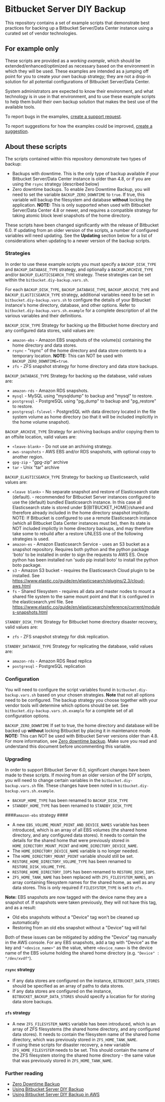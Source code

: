 # Bitbucket Server DIY Backup #

This repository contains a set of example scripts that demonstrate best practices for backing up a Bitbucket Server/Data
Center instance using a curated set of vendor technologies.

## For example only

These scripts are provided as a _working example_, which should be extended/enhanced/optimized as necessary based on the
environment in which they will be used. These examples are intended as a jumping off point for you to create _your own_
backup strategy; they are not a drop-in solution for all potential configurations of Bitbucket Server/Data Center.

System administrators are expected to know their environment, and what technology is in use in that environment, and to
use these example scripts to help them build their own backup solution that makes the best use of the available tools.

To report bugs in the examples, [create a support request](https://support.atlassian.com/servicedesk/customer/portal/24).

To report suggestions for how the examples could be improved, [create a suggestion](https://jira.atlassian.com/browse/BSERV).

## About these scripts

The scripts contained within this repository demonstrate two types of backup:

* Backups with downtime. This is the only type of backup available if your Bitbucket Server/Data Center instance is
  older than 4.8, or if you are using the ``rsync`` strategy (described below)
* Zero downtime backups. To enable Zero Downtime Backup, you will need to set the variable `BACKUP_ZERO_DOWNTIME` to
  `true`. If true, this variable will backup the filesystem and database **without** locking the application.
  **NOTE:** This is only supported when used with Bitbucket Server/Data Center 4.8 or newer, and requires a compatible
  strategy for taking atomic block level snapshots of the home directory.

These scripts have been changed significantly with the release of Bitbucket 6.0. If updating from an older version of
the scripts, a number of configured variables will need updating. See the **Updating** section below for a list of
considerations when updating to a newer version of the backup scripts.

### Strategies ###

In order to use these example scripts you must specify a `BACKUP_DISK_TYPE` and `BACKUP_DATABASE_TYPE` strategy, and
optionally a `BACKUP_ARCHIVE_TYPE` and/or `BACKUP_ELASTICSEARCH_TYPE` strategy. These strategies can be set within the
`bitbucket.diy-backup.vars.sh`.

For each `BACKUP_DISK_TYPE`, `BACKUP_DATABASE_TYPE`, `BACKUP_ARCHIVE_TYPE` and `BACKUP_ELASTICSEARCH_TYPE` strategy,
additional variables need to be set in `bitbucket.diy-backup.vars.sh` to configure the details of your Bitbucket 
instance's home directory, database, and other options. Refer to `bitbucket.diy-backup.vars.sh.example` for a complete 
description of all the various variables and their definitions.

`BACKUP_DISK_TYPE` Strategy for backing up the Bitbucket home directory and any configured data stores, valid values are:

* `amazon-ebs`          - Amazon EBS snapshots of the volume(s) containing the home directory and data stores.
* `rsync`               - "rsync" of the home directory and data store contents to a temporary location. **NOTE:** This
                          can NOT be used with `BACKUP_ZERO_DOWNTIME=true`.
* `zfs`                 - ZFS snapshot strategy for home directory and data store backups.

`BACKUP_DATABASE_TYPE` Strategy for backing up the database, valid values are:

* `amazon-rds`          - Amazon RDS snapshots.
* `mysql`               - MySQL using "mysqldump" to backup and "mysql" to restore.
* `postgresql`          - PostgreSQL using "pg_dump" to backup and "pg_restore" to restore.
* `postgresql-fslevel`  - PostgreSQL with data directory located in the file system volume as home directory (so that
                           it will be included implicitly in the home volume snapshot).

`BACKUP_ARCHIVE_TYPE`  Strategy for archiving backups and/or copying them to an offsite location, valid values are:

* `<leave-blank>`       - Do not use an archiving strategy.
* `aws-snapshots`       - AWS EBS and/or RDS snapshots, with optional copy to another region.
* `gpg-zip`             - "gpg-zip" archive
* `tar`                 - Unix "tar" archive


`BACKUP_ELASTICSEARCH_TYPE` Strategy for backing up Elasticsearch, valid values are:

* `<leave blank>`       - No separate snapshot and restore of Elasticsearch state (default).
                        - recommended for Bitbucket Server instances configured to use the (default) bundled 
                          Elasticsearch instance. In this case all Elasticsearch state is stored under 
                          ${BITBUCKET_HOME}/shared and therefore already included in the home directory snapshot 
                          implicitly. NOTE: If Bitbucket is configured to use a remote Elasticsearch instance (which 
                          all Bitbucket Data Center instances must be), then its state is NOT included implictly in 
                          home directory backups, and may therefore take some to rebuild after a restore UNLESS one of
                          the following strategies is used.
* `amazon-es`           - Amazon Elasticsearch Service - uses an S3 bucket as a snapshot repository. Requires both 
                          python and the python package 'boto' to be installed in order to sign the requests to AWS ES.
                          Once python has been installed run 'sudo pip install boto' to install the python boto package.
* `s3`                  - Amazon S3 bucket - requires the Elasticsearch Cloud plugin to be installed. See 
                          https://www.elastic.co/guide/en/elasticsearch/plugins/2.3/cloud-aws.html
* `fs`                  - Shared filesystem - requires all data and master nodes to mount a shared file system to the 
                          same mount point and that it is configured in the elasticsearch.yml file. See 
                          https://www.elastic.co/guide/en/elasticsearch/reference/current/modules-snapshots.html

`STANDBY_DISK_TYPE` Strategy for Bitbucket home directory disaster recovery, valid values are:

*  `zfs`                - ZFS snapshot strategy for disk replication.

`STANDBY_DATABASE_TYPE` Strategy for replicating the database, valid values are:

*  `amazon-rds`         - Amazon RDS Read replica
*  `postgresql`         - PostgreSQL replication

### Configuration ####

You will need to configure the script variables found in `bitbucket.diy-backup.vars.sh` based on your chosen strategies.
**Note** that not all options need to be configured. The backup strategy you choose together with your vendor tools will
determine which options should be set. See `bitbucket.diy-backup.vars.sh.example` for a complete set of all 
configuration options.

`BACKUP_ZERO_DOWNTIME` If set to true, the home directory and database will be backed up **without** locking Bitbucket
by placing it in maintenance mode. **NOTE:** This can NOT be used with Bitbucket Server versions older than 4.8. For 
more information, see [Zero downtime backup](https://confluence.atlassian.com/display/BitbucketServer/Using+Bitbucket+Zero+Downtime+Backup).
Make sure you read and understand this document before uncommenting this variable.

### Upgrading ###
In order to support Bitbucket Server 6.0, significant changes have been made to these scripts. If moving from an older 
version of the DIY scripts, you will need to change certain variables in the `bitbucket.diy-backup.vars.sh` file. These
changes have been noted in `bitbucket.diy-backup.vars.sh.example`.

* `BACKUP_HOME_TYPE` has been renamed to `BACKUP_DISK_TYPE`
* `STANDBY_HOME_TYPE` has been renamed to `STANDBY_DISK_TYPE`

####`amazon-ebs` strategy ####
* A new `EBS_VOLUME_MOUNT_POINT_AND_DEVICE_NAMES` variable has been introduced, which is an array of all EBS volumes 
  (the shared home directory, and any configured data stores). It needs to contain the details for the shared home that
  were previously stored in `HOME_DIRECTORY_MOUNT_POINT` and `HOME_DIRECTORY_DEVICE_NAME`.
* The `HOME_DIRECTORY_DEVICE_NAME` variable is no longer needed.
* The `HOME_DIRECTORY_MOUNT_POINT` variable should still be set.
* `RESTORE_HOME_DIRECTORY_VOLUME_TYPE` has been renamed to `RESTORE_DISK_VOLUME_TYPE`.
* `RESTORE_HOME_DIRECTORY_IOPS` has been renamed to `RESTORE_DISK_IOPS`.
* `ZFS_HOME_TANK_NAME` has been replaced with `ZFS_FILESYSTEM_NAMES`, an array containing filesystem names for the 
  shared home, as well as any data stores. This is only required if `FILESYSTEM_TYPE` is set to `zfs`.

**Note:** EBS snapshots are now tagged with the device name they are a snapshot of. If snapshots were taken previously, 
they will not have this tag, and as a result:

* Old ebs snapshots without a "Device" tag won't be cleaned up automatically
* Restoring from an old ebs snapshot without a "Device" tag will fail

Both of these issues can be mitigated by adding the "Device" tag manually in the AWS console. For any EBS snapshots,
add a tag with "Device" as the key and `"<device_name>"` as the value, where `<device_name>` is the device name of the 
EBS volume holding the shared home directory (e.g. `"Device" : "/dev/xvdf"`).

#### `rsync` strategy ####
* If any data stores are configured on the instance, `BITBUCKET_DATA_STORES` should be specified as an array of paths to
  data stores.
* If any data stores are configured on the instance, `BITBUCKET_BACKUP_DATA_STORES` should specify a location for
  for storing data store backups. 

#### `zfs` strategy ####
* A new `ZFS_FILESYSTEM_NAMES` variable has been introduced, which is an array of ZFS filesystems (the shared home 
  directory, and any configured data stores). It needs to contain the filesystem name of the shared home directory,
  which was previously stored in `ZFS_HOME_TANK_NAME`.
* If using these scripts for disaster recovery, a new variable `ZFS_HOME_FILESYSTEM` needs to be set. This should
  contain the name of the ZFS filesystem storing the shared home directory - the same value that was previously stored
  in `ZFS_HOME_TANK_NAME`.

### Further reading ###
* [Zero Downtime Backup](https://confluence.atlassian.com/display/BitbucketServer/Using+Bitbucket+Zero+Downtime+Backup)
* [Using Bitbucket Server DIY Backup](https://confluence.atlassian.com/display/BitbucketServer/Using+Bitbucket+Server+DIY+Backup)
* [Using Bitbucket Server DIY Backup in AWS](https://confluence.atlassian.com/display/BitbucketServer/Using+Bitbucket+Server+DIY+Backup+in+AWS)
